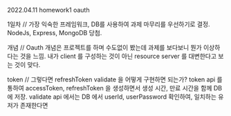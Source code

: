 2022.04.11 homework1 oauth

1일차 //
가장 익숙한 프레임워크, DB를 사용하여 과제 마무리를 우선하기로 결정.
NodeJs, Express, MongoDB 당첨.

개념 //
Oauth 개념은 프로젝트를 하며 수도없이 봤는데 과제를 보다보니 뭔가 이상하다는 것을 느낌.
내가 client 를 구성하는 것이 아닌 resource server 를 대변한다고 보는 것이 맞다.



token //
그렇다면 refreshToken validate 을 어떻게 구현하면 되는가?
token api 를 통하여 accessToken, refreshToken 을 생성하면서 생성 시간, 만료 시간을 함께 DB 에 저장.
validate api 에서는 DB 에서 userId, userPassword 확인하여, 일치하는 유저가 존재한다면 
